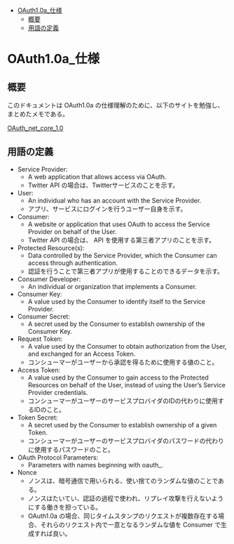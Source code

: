 <!-- TOC START min:1 max:3 link:true asterisk:false update:true -->
- [OAuth1.0a_仕様](#oauth10a_仕様)
  - [概要](#概要)
  - [用語の定義](#用語の定義)
<!-- TOC END -->


# OAuth1.0a_仕様

## 概要

このドキュメントは OAuth1.0a の仕様理解のために、以下のサイトを勉強し、まとめたメモである。

[OAuth_net_core_1.0](https://oauth.net/core/1.0/)


## 用語の定義

- Service Provider:
  - A web application that allows access via OAuth.
  - Twitter API の場合は、Twitterサービスのことを示す。
- User:
  - An individual who has an account with the Service Provider.
  - アプリ、サービスにログインを行うユーザー自身を示す。
- Consumer:
  - A website or application that uses OAuth to access the Service Provider on behalf of the User.
  - Twitter API の場合は、 API を使用する第三者アプリのことを示す。
- Protected Resource(s):
  - Data controlled by the Service Provider, which the Consumer can access through authentication.
  - 認証を行うことで第三者アプリが使用することのできるデータを示す。
- Consumer Developer:
  - An individual or organization that implements a Consumer.
- Consumer Key:
  - A value used by the Consumer to identify itself to the Service Provider.
- Consumer Secret:
  - A secret used by the Consumer to establish ownership of the Consumer Key.
- Request Token:
  - A value used by the Consumer to obtain authorization from the User, and exchanged for an Access Token.
  - コンシューマーがユーザーから承認を得るために使用する値のこと。
- Access Token:
  - A value used by the Consumer to gain access to the Protected Resources on behalf of the User, instead of using the User’s Service Provider credentials.
  - コンシューマーがユーザーのサービスプロバイダのIDの代わりに使用するIDのこと。
- Token Secret:
  - A secret used by the Consumer to establish ownership of a given Token.
  - コンシューマーがユーザーのサービスプロバイダのパスワードの代わりに使用するパスワードのこと。
- OAuth Protocol Parameters:
  - Parameters with names beginning with oauth_.
- Nonce
  - ノンスは、暗号通信で用いられる、使い捨てのランダムな値のことである。
  - ノンスはたいてい、認証の過程で使われ、リプレイ攻撃を行えないようにする働きを担っている。
  - OAuth1.0a の場合、同じタイムスタンプのリクエストが複数存在する場合、それらのリクエスト内で一意となるランダムな値を Consumer で生成すれば良い。
